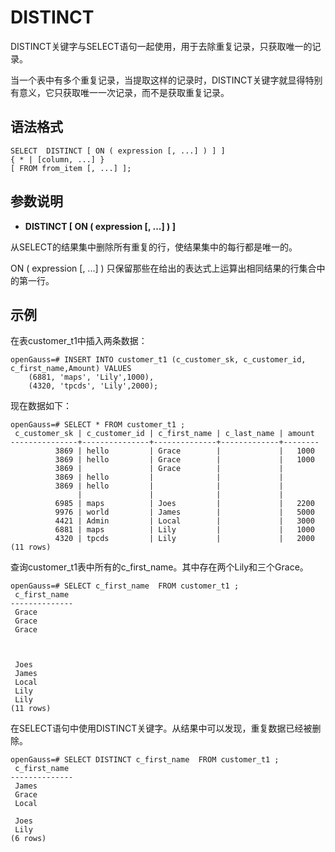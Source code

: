 # DISTINCT

DISTINCT关键字与SELECT语句一起使用，用于去除重复记录，只获取唯一的记录。

当一个表中有多个重复记录，当提取这样的记录时，DISTINCT关键字就显得特别有意义，它只获取唯一一次记录，而不是获取重复记录。

## 语法格式<a name="zh-cn_topic_0000001180098772_section1693783720369"></a>

```
SELECT  DISTINCT [ ON ( expression [, ...] ) ] ]
{ * | [column, ...] }
[ FROM from_item [, ...] ];
```

## 参数说明<a name="zh-cn_topic_0000001180098772_section15362151918382"></a>

-   **DISTINCT \[ ON \( expression \[, ...\] \) \]**

从SELECT的结果集中删除所有重复的行，使结果集中的每行都是唯一的。

ON \( expression \[, ...\] \) 只保留那些在给出的表达式上运算出相同结果的行集合中的第一行。

## 示例<a name="section471751183616"></a>

在表customer\_t1中插入两条数据：

```
openGauss=# INSERT INTO customer_t1 (c_customer_sk, c_customer_id, c_first_name,Amount) VALUES 
    (6881, 'maps', 'Lily',1000),
    (4320, 'tpcds', 'Lily',2000);
```

现在数据如下：

```
openGauss=# SELECT * FROM customer_t1 ;
 c_customer_sk | c_customer_id | c_first_name | c_last_name | amount
---------------+---------------+--------------+-------------+--------
          3869 | hello         | Grace        |             |   1000
          3869 | hello         | Grace        |             |   1000
          3869 |               | Grace        |             |
          3869 | hello         |              |             |
          3869 | hello         |              |             |
               |               |              |             |
          6985 | maps          | Joes         |             |   2200
          9976 | world         | James        |             |   5000
          4421 | Admin         | Local        |             |   3000
          6881 | maps          | Lily         |             |   1000
          4320 | tpcds         | Lily         |             |   2000
(11 rows)
```

查询customer\_t1表中所有的c\_first\_name。其中存在两个Lily和三个Grace。

```
openGauss=# SELECT c_first_name  FROM customer_t1 ;
 c_first_name
--------------
 Grace
 Grace
 Grace



 Joes
 James
 Local
 Lily
 Lily
(11 rows)
```

在SELECT语句中使用DISTINCT关键字。从结果中可以发现，重复数据已经被删除。

```
openGauss=# SELECT DISTINCT c_first_name  FROM customer_t1 ;
 c_first_name
--------------
 James
 Grace
 Local

 Joes
 Lily
(6 rows)
```

